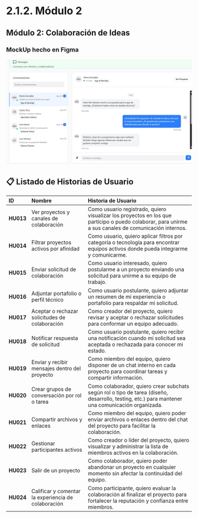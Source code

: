 # 2.1.2. Módulo 2

## Módulo 2: Colaboración de Ideas

### MockUp hecho en Figma
![Mockup del módulo 2](../../../1/1.1/images/mColaboracion.webp)

## 📋 Listado de Historias de Usuario
| ID | Nombre | Historia de Usuario |
|:--|:--|:--|
| **HU013** | Ver proyectos y canales de colaboración | Como usuario registrado, quiero visualizar los proyectos en los que participo o puedo colaborar, para unirme a sus canales de comunicación internos. |
| **HU014** | Filtrar proyectos activos por afinidad | Como usuario, quiero aplicar filtros por categoría o tecnología para encontrar equipos activos donde pueda integrarme y comunicarme. |
| **HU015** | Enviar solicitud de colaboración | Como usuario interesado, quiero postularme a un proyecto enviando una solicitud para unirme a su equipo de trabajo. |
| **HU016** | Adjuntar portafolio o perfil técnico | Como usuario postulante, quiero adjuntar un resumen de mi experiencia o portafolio para respaldar mi solicitud. |
| **HU017** | Aceptar o rechazar solicitudes de colaboración | Como creador del proyecto, quiero revisar y aceptar o rechazar solicitudes para conformar un equipo adecuado. |
| **HU018** | Notificar respuesta de solicitud | Como usuario postulante, quiero recibir una notificación cuando mi solicitud sea aceptada o rechazada para conocer mi estado. |
| **HU019** | Enviar y recibir mensajes dentro del proyecto | Como miembro del equipo, quiero disponer de un chat interno en cada proyecto para coordinar tareas y compartir información. |
| **HU020** | Crear grupos de conversación por rol o tarea | Como colaborador, quiero crear subchats según rol o tipo de tarea (diseño, desarrollo, testing, etc.) para mantener una comunicación organizada. |
| **HU021** | Compartir archivos y enlaces | Como miembro del equipo, quiero poder enviar archivos o enlaces dentro del chat del proyecto para facilitar la colaboración. |
| **HU022** | Gestionar participantes activos | Como creador o líder del proyecto, quiero visualizar y administrar la lista de miembros activos en la colaboración. |
| **HU023** | Salir de un proyecto | Como colaborador, quiero poder abandonar un proyecto en cualquier momento sin afectar la continuidad del equipo. |
| **HU024** | Calificar y comentar la experiencia de colaboración | Como participante, quiero evaluar la colaboración al finalizar el proyecto para fortalecer la reputación y confianza entre miembros. |
